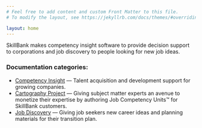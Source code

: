 ```yaml
---
# Feel free to add content and custom Front Matter to this file.
# To modify the layout, see https://jekyllrb.com/docs/themes/#overriding-theme-defaults

layout: home
---
```


SkillBank makes competency insight software to provide decision support to corporations and job discovery to people looking for new job ideas.

### Documentation categories:

- [Competency Insight](/ci) — Talent acquisition and development support for growing companies.
- [Cartography Project](/cartography) — Giving subject matter experts an avenue to monetize their expertise by authoring Job Competency Units™ for SkillBank customers.
- [Job Discovery](/jd) — Giving job seekers new career ideas and planning materials for their transition plan. 
